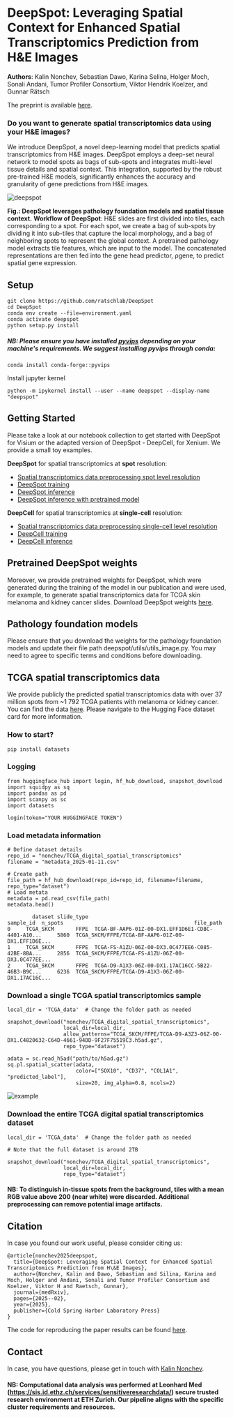 # DeepSpot: Leveraging Spatial Context for Enhanced Spatial Transcriptomics Prediction from H\&E Images

**Authors**: Kalin Nonchev, Sebastian Dawo, Karina Selina, Holger Moch, Sonali Andani, Tumor Profiler Consortium, Viktor Hendrik Koelzer, and Gunnar Rätsch

The preprint is available [here](https://www.medrxiv.org/content/10.1101/2025.02.09.25321567v1).

### Do you want to generate spatial transcriptomics data using your H&E images?

We introduce DeepSpot, a novel deep-learning model that predicts spatial transcriptomics from H&E images. DeepSpot employs a deep-set neural network to model spots as bags of sub-spots and integrates multi-level tissue details and spatial context. This integration, supported by the robust pre-trained H&E models, significantly enhances the accuracy and granularity of gene predictions from H&E images.

![deepspot](/figures/figure_2.png)

**Fig.: DeepSpot leverages pathology foundation models and spatial tissue context.**
**Workflow of DeepSpot**: H&E slides are first divided into tiles, each corresponding to a spot. For each spot, we create a bag of sub-spots by dividing it into sub-tiles that capture the local morphology, and a bag of neighboring spots to represent the global context. A pretrained pathology model extracts tile features, which are input to the model. The concatenated representations are then fed into the gene head predictor, ρgene, to predict spatial gene expression.

## Setup

```
git clone https://github.com/ratschlab/DeepSpot
cd DeepSpot
conda env create --file=environment.yaml
conda activate deepspot
python setup.py install
```

##### NB: Please ensure you have installed [pyvips](https://github.com/libvips/pyvips) depending on your machine's requirements. We suggest installing pyvips through conda:
```
conda install conda-forge::pyvips
```

Install jupyter kernel 
```
python -m ipykernel install --user --name deepspot --display-name "deepspot"
```

## Getting Started

Please take a look at our notebook collection to get started with DeepSpot for Visium or the adapted version of DeepSpot - DeepCell, for Xenium. We provide a small toy examples.

**DeepSpot** for spatial transcriptomics at **spot** resolution:
  - [Spatial transcriptomics data preprocessing spot level resolution](example_notebook/Visium_spot_example/GettingStartedWithDeepSpot_1_preprocessing.ipynb)
  - [DeepSpot training](example_notebook/Visium_spot_example/GettingStartedWithDeepSpot_2_training.ipynb)
  - [DeepSpot inference](example_notebook/Visium_spot_example/GettingStartedWithDeepSpot_3_inference.ipynb)
  - [DeepSpot inference with pretrained model](example_notebook/Visium_spot_example/GettingStartedWithDeepSpot_3.1_inference_pretrained_models.ipynb)

**DeepCell** for spatial transcriptomics at **single-cell** resolution:
  - [Spatial transcriptomics data preprocessing single-cell level resolution](example_notebook/Xenium_single-cell_example/GettingStartedWithDeepCell_1_preprocessing.ipynb)
  - [DeepCell training](example_notebook/Xenium_single-cell_example/GettingStartedWithDeepCell_2_training.ipynb)
  - [DeepCell inference](example_notebook/Xenium_single-cell_example/GettingStartedWithDeepCell_3_inference.ipynb)

## Pretrained DeepSpot weights

Moreover, we provide pretrained weights for DeepSpot, which were generated during the training of the model in our publication and were used, for example, to generate spatial transcriptomics data for TCGA skin melanoma and kidney cancer slides. 
Download DeepSpot weights [here](https://zenodo.org/records/14638865).

## Pathology foundation models

Please ensure that you download the weights for the pathology foundation models and update their file path deepspot/utils/utils_image.py. You may need to agree to specific terms and conditions before downloading.

## TCGA spatial transcriptomics data

We provide publicly the predicted spatial transcriptomics data with over 37 million spots from ~1 792 TCGA patients with melanoma or kidney cancer. You can find the data [here](https://huggingface.co/datasets/nonchev/TCGA_digital_spatial_transcriptomics). Please navigate to the Hugging Face dataset card for more information.

### How to start?

```
pip install datasets
```

### Logging

```
from huggingface_hub import login, hf_hub_download, snapshot_download
import squidpy as sq
import pandas as pd
import scanpy as sc
import datasets

login(token="YOUR HUGGINGFACE TOKEN")
```

### Load metadata information

```
# Define dataset details
repo_id = "nonchev/TCGA_digital_spatial_transcriptomics"
filename = "metadata_2025-01-11.csv"
```

```
# Create path
file_path = hf_hub_download(repo_id=repo_id, filename=filename, repo_type="dataset")
# Load metata
metadata = pd.read_csv(file_path)
metadata.head()
```

```
        dataset slide_type                                          sample_id  n_spots                                          file_path
0     TCGA_SKCM       FFPE  TCGA-BF-AAP6-01Z-00-DX1.EFF1D6E1-CDBC-4401-A10...     5860  TCGA_SKCM/FFPE/TCGA-BF-AAP6-01Z-00-DX1.EFF1D6E...
1     TCGA_SKCM       FFPE  TCGA-FS-A1ZU-06Z-00-DX3.0C477EE6-C085-42BE-8BA...     2856  TCGA_SKCM/FFPE/TCGA-FS-A1ZU-06Z-00-DX3.0C477EE...
2     TCGA_SKCM       FFPE  TCGA-D9-A1X3-06Z-00-DX1.17AC16CC-5B22-46B3-B9C...     6236  TCGA_SKCM/FFPE/TCGA-D9-A1X3-06Z-00-DX1.17AC16C...
```

### Download a single TCGA spatial transcriptomics sample

```
local_dir = 'TCGA_data'  # Change the folder path as needed

snapshot_download("nonchev/TCGA_digital_spatial_transcriptomics", 
                  local_dir=local_dir,
                  allow_patterns="TCGA_SKCM/FFPE/TCGA-D9-A3Z3-06Z-00-DX1.C4820632-C64D-4661-94DD-9F27F75519C3.h5ad.gz",
                  repo_type="dataset")
```

```
adata = sc.read_h5ad("path/to/h5ad.gz")
sq.pl.spatial_scatter(adata, 
                      color=["SOX10", "CD37", "COL1A1", "predicted_label"],
                      size=20, img_alpha=0.8, ncols=2)
```
![example](/figures/tcga_example.png)

### Download the entire TCGA digital spatial transcriptomics dataset

```
local_dir = 'TCGA_data'  # Change the folder path as needed

# Note that the full dataset is around 2TB

snapshot_download("nonchev/TCGA_digital_spatial_transcriptomics", 
                  local_dir=local_dir,
                  repo_type="dataset")
```

#### NB: To distinguish in-tissue spots from the background, tiles with a mean RGB value above 200 (near white) were discarded. Additional preprocessing can remove potential image artifacts.

## Citation

In case you found our work useful, please consider citing us:

```
@article{nonchev2025deepspot,
  title={DeepSpot: Leveraging Spatial Context for Enhanced Spatial Transcriptomics Prediction from H\&E Images},
  author={Nonchev, Kalin and Dawo, Sebastian and Silina, Karina and Moch, Holger and Andani, Sonali and Tumor Profiler Consortium and Koelzer, Viktor H and Raetsch, Gunnar},
  journal={medRxiv},
  pages={2025--02},
  year={2025},
  publisher={Cold Spring Harbor Laboratory Press}
}
```

The code for reproducing the paper results can be found [here](https://github.com/ratschlab/he2st).

## Contact

In case, you have questions, please get in touch with [Kalin Nonchev](https://bmi.inf.ethz.ch/people/person/kalin-nonchev).

#### NB: Computational data analysis was performed at Leonhard Med (https://sis.id.ethz.ch/services/sensitiveresearchdata/) secure trusted research environment at ETH Zurich. Our pipeline aligns with the specific cluster requirements and resources.
